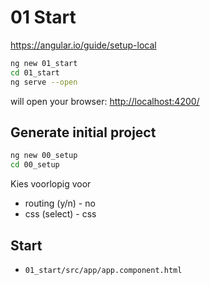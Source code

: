 # 01 Start

https://angular.io/guide/setup-local

```bash
ng new 01_start
cd 01_start
ng serve --open
```

will open your browser: [http://localhost:4200/](http://localhost:4200/)

## Generate initial project

```bash
ng new 00_setup
cd 00_setup
```

Kies voorlopig voor

- routing (y/n) - no
- css (select) - css

## Start

- `01_start/src/app/app.component.html`
